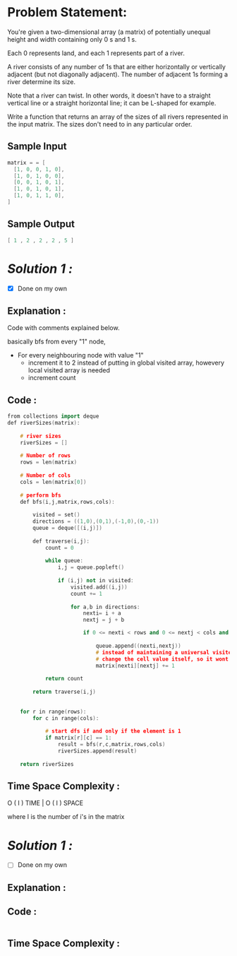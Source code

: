 # Problem Statement:

You're given a two-dimensional array (a matrix) of potentially unequal height and width containing only 0 s and 1 s. 

Each 0 represents land, and each 1 represents part of a river. 

A river consists of any number of 1s that are either horizontally or vertically adjacent (but not diagonally adjacent). The number of adjacent 1s forming a river determine its size. 

Note that a river can twist. In other words, it doesn't have to a straight vertical line or a straight horizontal line; it can be L-shaped for example. 

Write a function that returns an array of the sizes of all rivers represented in the input matrix. The sizes don't need to in any particular order.

## Sample Input

```cpp
matrix = = [
  [1, 0, 0, 1, 0],
  [1, 0, 1, 0, 0],
  [0, 0, 1, 0, 1],
  [1, 0, 1, 0, 1],
  [1, 0, 1, 1, 0],
]
```

## Sample Output

```cpp
[ 1 , 2 , 2 , 2 , 5 ]
```

# *Solution 1 :*

- [x]  Done on my own

## Explanation :

Code with comments explained below.

basically bfs from every "1" node,

- For every neighbouring node with value "1"
    - increment it to 2 instead of putting in global visited array, howevery local visited array is needed
    - increment count

## Code :

```cpp
from collections import deque
def riverSizes(matrix):
    
	# river sizes
	riverSizes = []
	
	# Number of rows
	rows = len(matrix)
	
	# Number of cols
	cols = len(matrix[0])
	
	# perform bfs
	def bfs(i,j,matrix,rows,cols):
		
		visited = set()
		directions = ((1,0),(0,1),(-1,0),(0,-1))
		queue = deque([(i,j)])
		
		def traverse(i,j):
			count = 0
			
			while queue:
				i,j = queue.popleft()
				
				if (i,j) not in visited:
					visited.add((i,j))
					count += 1
					
					for a,b in directions:
						nexti= i + a
						nextj = j + b

						if 0 <= nexti < rows and 0 <= nextj < cols and matrix[nexti][nextj]==1:
							
							queue.append((nexti,nextj))
							# instead of maintaining a universal visited array, 
							# change the cell value itself, so it wont be 1 anymore
							matrix[nexti][nextj] += 1
							
			return count
				
		return traverse(i,j)
				
	
	for r in range(rows):
		for c in range(cols):
			
			# start dfs if and only if the element is 1
			if matrix[r][c] == 1:
				result = bfs(r,c,matrix,rows,cols)
				riverSizes.append(result)
				
	return riverSizes
```

## Time Space Complexity :

O ( I ) TIME | O ( I ) SPACE

where I is the number of i's in the matrix

# *Solution 1 :*

- [ ]  Done on my own

## Explanation :

## Code :

```cpp

```

## Time Space Complexity :